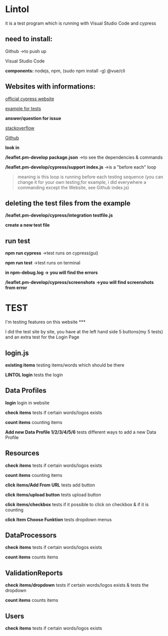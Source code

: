 # Lintol
it is a test program which is running with Visual Studio Code and cypress
## need to install:
Github ->to push up

Visual Studio Code

**components:** nodejs, npm, (sudo npm install -g) @vue/cli

## Websites with informations:
[official cypress website](https://www.cypress.io/)

[example for tests](https://medium.com/geoman-blog/testing-maps-e2e-with-cypress-ba9e5d903b2b)

**answer/question for issue**

[stackoverflow](https://stackoverflow.com/)

[Github](https://github.com/)


**look in**

**/leaflet.pm-develop package.json** ->to see the dependencies & commands

**/leaflet.pm-develop/cypress/support index.js** ->is a "before each" loop
>meaning is this loop is running before each testing sequence (you can change it for your own testing;for example, i did everywhere a commanding except the Website, see Github index.js)
## deleting the test files from the example
**/leaflet.pm-develop/cypress/integration testfile.js**

**create a new test file**
## run test
**npm run cypress** ->test runs on cypress(gui)

**npm run test** ->test runs on terminal

**in npm-debug.log -> you will find the errors**

**/leaflet.pm-develop/cypress/screenshots ->you will find screenshots from error**

# TEST
I'm testing features on this website  ***

I did the test site by site, you have at the left hand side 5 buttons(my 5 tests) and an extra test for the Login Page
## login.js
**existing items**
testing items/words which should be there

**LINTOL login**
tests the login

## Data Profiles
**login**
login in website
        
**check items**
tests if certain words/logos exists

**count items**
counting items

**Add new Data Profile 1/2/3/4/5/6**
tests different ways to add a new Data Profile

## Resources
**check items**
tests if certain words/logos exists
       
**count items**
counting items
       
**click items/Add From URL**
tests add button
      
**click items/upload button**
tests upload button
    
**click items/checkbox**
tests if it possible to click on checkbox & if it is counting
       
**click Item Choose Funktion**
tests dropdown menus

## DataProcessors
**check items**
tests if certain words/logos exists

**count items**
counts items

## ValidationReports
**check items/dropdown**
tests if certain words/logos exists & tests the dropdown
 
**count items**
counts items


## Users
**check items**
tests if certain words/logos exists
        
       
